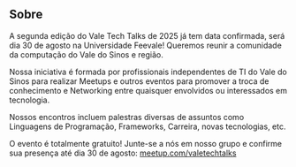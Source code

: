 ## Sobre

A segunda edição do Vale Tech Talks de 2025 já tem data confirmada, será dia 30 de agosto na Universidade Feevale! Queremos reunir a comunidade da computação do Vale do Sinos e região.

Nossa iniciativa é formada por profissionais independentes de TI do Vale do Sinos para realizar Meetups e outros eventos para promover a troca de conhecimento e Networking entre quaisquer envolvidos ou interessados em tecnologia.

Nossos encontros incluem palestras diversas de assuntos como Linguagens de Programação, Frameworks, Carreira, novas tecnologias, etc.

O evento é totalmente gratuito! Junte-se a nós em nosso grupo e confirme sua presença até dia 30 de agosto: [meetup.com/valetechtalks]

[meetup.com/valetechtalks]: https://www.meetup.com/valetechtalks
